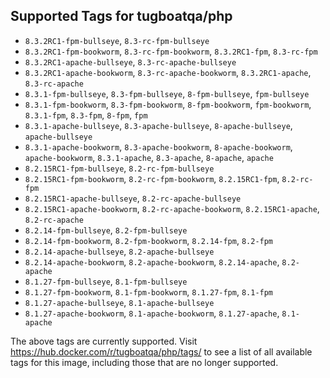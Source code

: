 ## Supported Tags for tugboatqa/php

* `8.3.2RC1-fpm-bullseye`, `8.3-rc-fpm-bullseye`
* `8.3.2RC1-fpm-bookworm`, `8.3-rc-fpm-bookworm`, `8.3.2RC1-fpm`, `8.3-rc-fpm`
* `8.3.2RC1-apache-bullseye`, `8.3-rc-apache-bullseye`
* `8.3.2RC1-apache-bookworm`, `8.3-rc-apache-bookworm`, `8.3.2RC1-apache`, `8.3-rc-apache`
* `8.3.1-fpm-bullseye`, `8.3-fpm-bullseye`, `8-fpm-bullseye`, `fpm-bullseye`
* `8.3.1-fpm-bookworm`, `8.3-fpm-bookworm`, `8-fpm-bookworm`, `fpm-bookworm`, `8.3.1-fpm`, `8.3-fpm`, `8-fpm`, `fpm`
* `8.3.1-apache-bullseye`, `8.3-apache-bullseye`, `8-apache-bullseye`, `apache-bullseye`
* `8.3.1-apache-bookworm`, `8.3-apache-bookworm`, `8-apache-bookworm`, `apache-bookworm`, `8.3.1-apache`, `8.3-apache`, `8-apache`, `apache`
* `8.2.15RC1-fpm-bullseye`, `8.2-rc-fpm-bullseye`
* `8.2.15RC1-fpm-bookworm`, `8.2-rc-fpm-bookworm`, `8.2.15RC1-fpm`, `8.2-rc-fpm`
* `8.2.15RC1-apache-bullseye`, `8.2-rc-apache-bullseye`
* `8.2.15RC1-apache-bookworm`, `8.2-rc-apache-bookworm`, `8.2.15RC1-apache`, `8.2-rc-apache`
* `8.2.14-fpm-bullseye`, `8.2-fpm-bullseye`
* `8.2.14-fpm-bookworm`, `8.2-fpm-bookworm`, `8.2.14-fpm`, `8.2-fpm`
* `8.2.14-apache-bullseye`, `8.2-apache-bullseye`
* `8.2.14-apache-bookworm`, `8.2-apache-bookworm`, `8.2.14-apache`, `8.2-apache`
* `8.1.27-fpm-bullseye`, `8.1-fpm-bullseye`
* `8.1.27-fpm-bookworm`, `8.1-fpm-bookworm`, `8.1.27-fpm`, `8.1-fpm`
* `8.1.27-apache-bullseye`, `8.1-apache-bullseye`
* `8.1.27-apache-bookworm`, `8.1-apache-bookworm`, `8.1.27-apache`, `8.1-apache`

The above tags are currently supported. Visit https://hub.docker.com/r/tugboatqa/php/tags/ to see a list of all available tags for this image, including those that are no longer supported.

